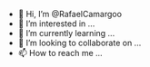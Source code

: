 - 👋 Hi, I’m @RafaelCamargoo
- 👀 I’m interested in ...
- 🌱 I’m currently learning ...
- 💞️ I’m looking to collaborate on ...
- 📫 How to reach me ...

<!---
RafaelCamargoo/RafaelCamargoo is a ✨ special ✨ repository because its `README.md` (this file) appears on your GitHub profile.
You can click the Preview link to take a look at your changes.
--->
